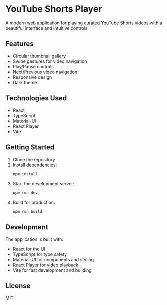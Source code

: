 # YouTube Shorts Player

A modern web application for playing curated YouTube Shorts videos with a beautiful interface and intuitive controls.

## Features

- Circular thumbnail gallery
- Swipe gestures for video navigation
- Play/Pause controls
- Next/Previous video navigation
- Responsive design
- Dark theme

## Technologies Used

- React
- TypeScript
- Material-UI
- React Player
- Vite

## Getting Started

1. Clone the repository
2. Install dependencies:
   ```bash
   npm install
   ```
3. Start the development server:
   ```bash
   npm run dev
   ```
4. Build for production:
   ```bash
   npm run build
   ```

## Development

The application is built with:
- React for the UI
- TypeScript for type safety
- Material-UI for components and styling
- React Player for video playback
- Vite for fast development and building

## License

MIT
